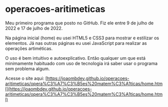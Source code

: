 # operacoes-aritimeticas

Meu primeiro programa que posto no GitHub. Fiz ele entre 9 de julho de 2022 e 17 de julho de 2022.

Na página inicial (home) eu usei HTML5 e CSS3 para mostrar e estilizar os elementos. Já nas outras páginas eu usei JavaScript para realizar as operações artiméticas.

O uso é bem intuitivo e autoexplicativo. Então qualquer um que está minimamente habituado com uso de tecnologia irá saber usar o programa sem problema algum.

Acesse o site aqui: [https://joaombdev.github.io/operacoes-aritimeticas/opera%C3%A7%C3%B5es%20matem%C3%A1ticas/home.html](https://joaombdev.github.io/operacoes-aritimeticas/opera%C3%A7%C3%B5es%20matem%C3%A1ticas/home.html)
